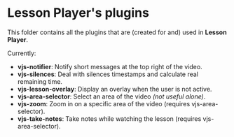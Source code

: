 # Lesson Player's plugins
This folder contains all the plugins that are (created for and) used in **Lesson Player**.

Currently:

* **vjs-notifier**: Notify short messages at the top right of the video.
* **vjs-silences**: Deal with silences timestamps and calculate real remaining time.
* **vjs-lesson-overlay**: Display an overlay when the user is not active.
* **vjs-area-selector**: Select an area of the video *(not useful alone)*.
* **vjs-zoom**: Zoom in on a specific area of the video (requires vjs-area-selector).
* **vjs-take-notes**: Take notes while watching the lesson (requires vjs-area-selector).
